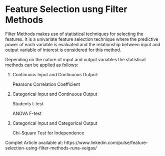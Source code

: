 <h1>Feature Selection usng Filter Methods</h1>
Filter Methods makes use of statistical techniques for selecting the features. It is a univariate feature selection technique where the predictive power of each variable is evaluated and the relationship between input and output variable of interest is considered for this method.

<p>
  Depending on the nature of input and output variables the statistical methods can be applied as follows:
</p>
<ol><li>Continuous Input and Continuous Output:
<p>Pearsons Correlation Coefficient</p></li>
<li>Categorical Input and Continuous Output
<p>Students t-test</p>
<p>ANOVA F-test</p></li>
<li>Categorical Input and Categorical Output
<p>Chi-Square Test for Independence</p></li>
</ol>
<p>Complet Article available at: https://www.linkedin.com/pulse/feature-selection-using-filter-methods-runa-veigas/</p>
